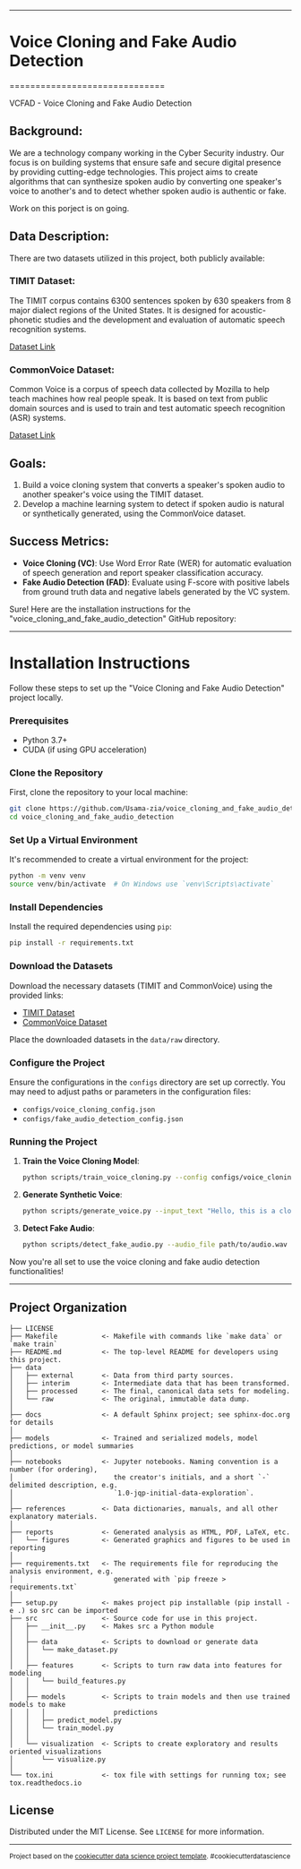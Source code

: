 
---

# Voice Cloning and Fake Audio Detection
==============================

VCFAD - Voice Cloning and Fake Audio Detection

## Background:
We are a technology company working in the Cyber Security industry. Our focus is on building systems that ensure safe and secure digital presence by providing cutting-edge technologies. This project aims to create algorithms that can synthesize spoken audio by converting one speaker's voice to another's and to detect whether spoken audio is authentic or fake.

Work on this porject is on going.

## Data Description:
There are two datasets utilized in this project, both publicly available:

### TIMIT Dataset:
The TIMIT corpus contains 6300 sentences spoken by 630 speakers from 8 major dialect regions of the United States. It is designed for acoustic-phonetic studies and the development and evaluation of automatic speech recognition systems.

[Dataset Link](https://github.com/philipperemy/timit)

### CommonVoice Dataset:
Common Voice is a corpus of speech data collected by Mozilla to help teach machines how real people speak. It is based on text from public domain sources and is used to train and test automatic speech recognition (ASR) systems.

[Dataset Link](https://commonvoice.mozilla.org/en/datasets)

## Goals:
1. Build a voice cloning system that converts a speaker's spoken audio to another speaker's voice using the TIMIT dataset.
2. Develop a machine learning system to detect if spoken audio is natural or synthetically generated, using the CommonVoice dataset.

## Success Metrics:
- **Voice Cloning (VC)**: Use Word Error Rate (WER) for automatic evaluation of speech generation and report speaker classification accuracy.
- **Fake Audio Detection (FAD)**: Evaluate using F-score with positive labels from ground truth data and negative labels generated by the VC system.

Sure! Here are the installation instructions for the "voice_cloning_and_fake_audio_detection" GitHub repository:

---

# Installation Instructions

Follow these steps to set up the "Voice Cloning and Fake Audio Detection" project locally.

### Prerequisites
- Python 3.7+
- CUDA (if using GPU acceleration)

### Clone the Repository
First, clone the repository to your local machine:
```sh
git clone https://github.com/Usama-zia/voice_cloning_and_fake_audio_detection.git
cd voice_cloning_and_fake_audio_detection
```

### Set Up a Virtual Environment
It's recommended to create a virtual environment for the project:
```sh
python -m venv venv
source venv/bin/activate  # On Windows use `venv\Scripts\activate`
```

### Install Dependencies
Install the required dependencies using `pip`:
```sh
pip install -r requirements.txt
```

### Download the Datasets
Download the necessary datasets (TIMIT and CommonVoice) using the provided links:
- [TIMIT Dataset](https://github.com/philipperemy/timit)
- [CommonVoice Dataset](https://commonvoice.mozilla.org/en/datasets)

Place the downloaded datasets in the `data/raw` directory.

### Configure the Project
Ensure the configurations in the `configs` directory are set up correctly. You may need to adjust paths or parameters in the configuration files:
- `configs/voice_cloning_config.json`
- `configs/fake_audio_detection_config.json`

### Running the Project
1. **Train the Voice Cloning Model**:
   ```sh
   python scripts/train_voice_cloning.py --config configs/voice_cloning_config.json
   ```

2. **Generate Synthetic Voice**:
   ```sh
   python scripts/generate_voice.py --input_text "Hello, this is a cloned voice."
   ```

3. **Detect Fake Audio**:
   ```sh
   python scripts/detect_fake_audio.py --audio_file path/to/audio.wav
   ```

Now you're all set to use the voice cloning and fake audio detection functionalities!

---

## Project Organization
```
├── LICENSE
├── Makefile           <- Makefile with commands like `make data` or `make train`
├── README.md          <- The top-level README for developers using this project.
├── data
│   ├── external       <- Data from third party sources.
│   ├── interim        <- Intermediate data that has been transformed.
│   ├── processed      <- The final, canonical data sets for modeling.
│   └── raw            <- The original, immutable data dump.
│
├── docs               <- A default Sphinx project; see sphinx-doc.org for details
│
├── models             <- Trained and serialized models, model predictions, or model summaries
│
├── notebooks          <- Jupyter notebooks. Naming convention is a number (for ordering),
│                         the creator's initials, and a short `-` delimited description, e.g.
│                         `1.0-jqp-initial-data-exploration`.
│
├── references         <- Data dictionaries, manuals, and all other explanatory materials.
│
├── reports            <- Generated analysis as HTML, PDF, LaTeX, etc.
│   └── figures        <- Generated graphics and figures to be used in reporting
│
├── requirements.txt   <- The requirements file for reproducing the analysis environment, e.g.
│                         generated with `pip freeze > requirements.txt`
│
├── setup.py           <- makes project pip installable (pip install -e .) so src can be imported
├── src                <- Source code for use in this project.
│   ├── __init__.py    <- Makes src a Python module
│   │
│   ├── data           <- Scripts to download or generate data
│   │   └── make_dataset.py
│   │
│   ├── features       <- Scripts to turn raw data into features for modeling
│   │   └── build_features.py
│   │
│   ├── models         <- Scripts to train models and then use trained models to make
│   │   │                 predictions
│   │   ├── predict_model.py
│   │   └── train_model.py
│   │
│   └── visualization  <- Scripts to create exploratory and results oriented visualizations
│       └── visualize.py
│
└── tox.ini            <- tox file with settings for running tox; see tox.readthedocs.io
```
## License
Distributed under the MIT License. See `LICENSE` for more information.

---

<p><small>Project based on the <a target="_blank" href="https://drivendata.github.io/cookiecutter-data-science/">cookiecutter data science project template</a>. #cookiecutterdatascience</small></p>
